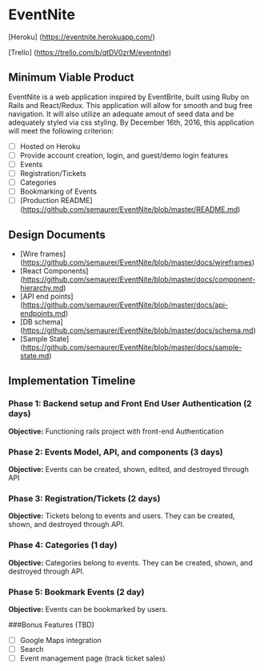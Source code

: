 # EventNite

[Heroku] (https://eventnite.herokuapp.com/)

[Trello] (https://trello.com/b/qtDV0zrM/eventnite)

## Minimum Viable Product

EventNite is a web application inspired by EventBrite, built using Ruby on Rails and React/Redux. This application will
allow for smooth and bug free navigation.  It will also utilize an adequate amout of seed data and be adequately styled
via css styling.  By December 16th, 2016, this application will meet the following criterion:

- [ ] Hosted on Heroku
- [ ] Provide account creation, login, and guest/demo login features
- [ ] Events
- [ ] Registration/Tickets
- [ ] Categories
- [ ] Bookmarking of Events
- [ ] [Production README] (https://github.com/semaurer/EventNite/blob/master/README.md)

## Design Documents
* [Wire frames] (https://github.com/semaurer/EventNite/blob/master/docs/wireframes)
* [React Components] (https://github.com/semaurer/EventNite/blob/master/docs/component-hierarchy.md)
* [API end points] (https://github.com/semaurer/EventNite/blob/master/docs/api-endpoints.md)
* [DB schema] (https://github.com/semaurer/EventNite/blob/master/docs/schema.md)
* [Sample State] (https://github.com/semaurer/EventNite/blob/master/docs/sample-state.md)

## Implementation Timeline

### Phase 1: Backend setup and Front End User Authentication (2 days)

**Objective:** Functioning rails project with front-end Authentication

### Phase 2: Events Model, API, and components (3 days)

**Objective:** Events can be created, shown, edited, and destroyed through API

### Phase 3: Registration/Tickets (2 days)

**Objective:** Tickets belong to events and users.  They can be created, shown, and destroyed through API.

### Phase 4: Categories (1 day)

**Objective:** Categories belong to events.  They can be created, shown, and destroyed through API.

### Phase 5: Bookmark Events (2 day)

**Objective:** Events can be bookmarked by users.

###Bonus Features (TBD)
- [ ] Google Maps integration
- [ ] Search
- [ ] Event management page (track ticket sales)
